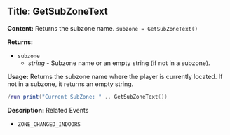 ## Title: GetSubZoneText

**Content:**
Returns the subzone name.
`subzone = GetSubZoneText()`

**Returns:**
- `subzone`
  - *string* - Subzone name or an empty string (if not in a subzone).

**Usage:**
Returns the subzone name where the player is currently located. If not in a subzone, it returns an empty string.
```lua
/run print("Current SubZone: " .. GetSubZoneText())
```

**Description:**
Related Events
- `ZONE_CHANGED_INDOORS`
